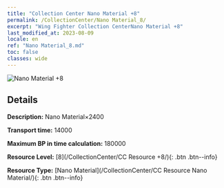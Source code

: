 ```yaml
---
title: "Collection Center Nano Material +8"
permalink: /CollectionCenter/Nano Material_8/
excerpt: "Wing Fighter Collection CenterNano Material +8"
last_modified_at: 2023-08-09
locale: en
ref: "Nano Material_8.md"
toc: false
classes: wide
---
```



![Nano Material +8](/images/cc/CC_Nano_Material_5.png)

## Details

  **Description:** Nano Material×2400

  **Transport time:** 14000

  **Maximum BP in time calculation:** 180000

  **Resource Level:** [8](/CollectionCenter/CC Resource +8/){: .btn .btn--info}

  **Resource Type:** [Nano Material](/CollectionCenter/CC Resource Nano Material/){: .btn .btn--info}

